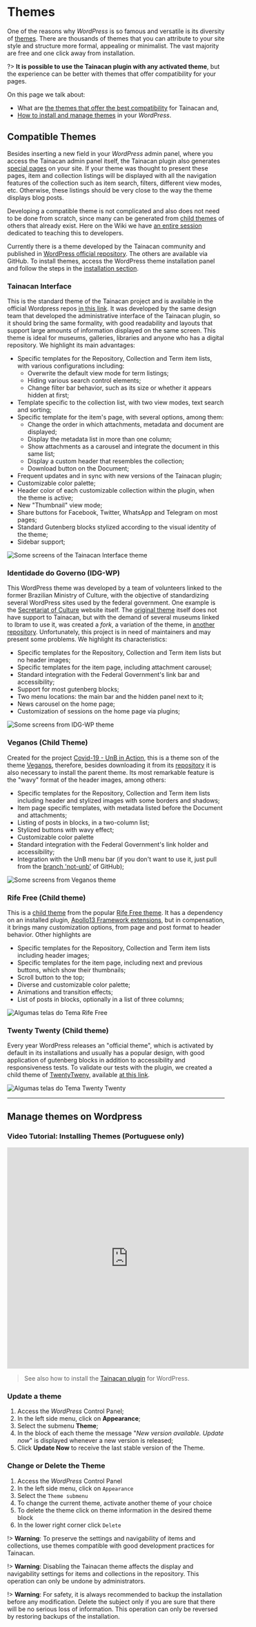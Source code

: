 # Themes

One of the reasons why _WordPress_ is so famous and versatile is its diversity of [themes](https://wordpress.org/themes/ ":ignore"). There are thousands of themes that you can attribute to your site style and structure more formal, appealing or minimalist. The vast majority are free and one click away from installation.

?> **It is possible to use the Tainacan plugin with any activated theme**, but the experience can be better with themes that offer compatibility for your pages.

On this page we talk about:

- What are [the themes that offer the best compatibility](#compatible-themes) for Tainacan and,
- [How to install and manage themes](#manage-themes) in your _WordPress_.

## Compatible Themes

Besides inserting a new field in your _WordPress_ admin panel, where you access the Tainacan admin panel itself, the Tainacan plugin also generates [special pages](/tainacan-pages.md) on your site. If your theme was thought to present these pages, item and collection listings will be displayed with all the navigation features of the collection such as item search, filters, different view modes, etc. Otherwise, these listings should be very close to the way the theme displays blog posts.

Developing a compatible theme is not complicated and also does not need to be done from scratch, since many can be generated from [child themes](https://developer.wordpress.org/themes/advanced-topics/child-themes/) of others that already exist. Here on the Wiki we have [an entire session](/dev/creating-compatible-themes.md) dedicated to teaching this to developers.

Currently there is a theme developed by the Tainacan community and published in [WordPress official repository](https://wordpress.org/themes/). The others are available via GitHub. To install themes, access the WordPress theme installation panel and follow the steps in the [installation section](manage-themes).

### Tainacan Interface

This is the standard theme of the Tainacan project and is available in the official Wordpress repos [in this link](https://br.wordpress.org/themes/tainacan-interface/). It was developed by the same design team that developed the administrative interface of the Tainacan plugin, so it should bring the same formality, with good readability and layouts that support large amounts of information displayed on the same screen. This theme is ideal for museums, galleries, libraries and anyone who has a digital repository. We highlight its main advantages:

- Specific templates for the Repository, Collection and Term item lists, with various configurations including:
  - Overwrite the default view mode for term listings;
  - Hiding various search control elements;
  - Change filter bar behavior, such as its size or whether it appears hidden at first;
- Template specific to the collection list, with two view modes, text search and sorting;
- Specific template for the item's page, with several options, among them:
  - Change the order in which attachments, metadata and document are displayed;
  - Display the metadata list in more than one column;
  - Show attachments as a carousel and integrate the document in this same list;
  - Display a custom header that resembles the collection;
  - Download button on the Document;
- Frequent updates and in sync with new versions of the Tainacan plugin;
- Customizable color palette;
- Header color of each customizable collection within the plugin, when the theme is active;
- New "Thumbnail" view mode;
- Share buttons for Facebook, Twitter, WhatsApp and Telegram on most pages;
- Standard Gutenberg blocks stylized according to the visual identity of the theme;
- Sidebar support;

![Some screens of the Tainacan Interface theme](/pt-br/_assets/gifs/themes-tainacan-interface.gif)

### Identidade do Governo (IDG-WP)

This WordPress theme was developed by a team of volunteers linked to the former Brazilian Ministry of Culture, with the objective of standardizing several WordPress sites used by the federal government. One example is the [Secretariat of Culture](http://cultura.gov.br/) website itself. The [original theme](https://github.com/culturagovbr/IDG-WP) itself does not have support to Tainacan, but with the demand of several museums linked to Ibram to use it, was created a _fork_, a variation of the theme, in [another repository](https://github.com/medialab-ufg/IDG-WP ":ignore"). Unfortunately, this project is in need of maintainers and may present some problems. We highlight its characteristics:

- Specific templates for the Repository, Collection and Term item lists but no header images;
- Specific templates for the item page, including attachment carousel;
- Standard integration with the Federal Government's link bar and accessibility;
- Support for most gutenberg blocks;
- Two menu locations: the main bar and the hidden panel next to it;
- News carousel on the home page;
- Customization of sessions on the home page via plugins;

![Some screens from IDG-WP theme](/pt-br/_assets/gifs/themes-idg-wp.gif)

### Veganos (Child Theme)

Created for the project [Covid-19 - UnB in Action](http://repositoriocovid19.unb.br/ ":ignore"), this is a theme son of the theme [Veganos](https://wordpress.org/themes/veganos/ ":ignore"), therefore, besides downloading it from its [repository](https://github.com/tainacan/tainacan-unb-covid-19 ":ignore") it is also necessary to install the parent theme. Its most remarkable feature is the "wavy" format of the header images, among others:

- Specific templates for the Repository, Collection and Term item lists including header and stylized images with some borders and shadows;
- Item page specific templates, with metadata listed before the Document and attachments;
- Listing of posts in blocks, in a two-column list;
- Stylized buttons with wavy effect;
- Customizable color palette
- Standard integration with the Federal Government's link holder and accessibility;
- Integration with the UnB menu bar (if you don't want to use it, just pull from the [branch 'not-unb'](https://github.com/tainacan/tainacan-unb-covid-19/tree/not-unb ":ignore") of GitHub);

![Some screens from Veganos theme](/pt-br/_assets/gifs/themes-veganos.gif)

### Rife Free (Child theme)

This is a [child theme](https://github.com/tainacan/rife-free-child ":ignore") from the popular [Rife Free theme](https://wordpress.org/themes/rife-free/ ":ignore"). It has a dependency on an installed plugin, [Apollo13 Framework extensions](https://apollo13themes.com/rife/free ":ignore"), but in compensation, it brings many customization options, from page and post format to header behavior. Other highlights are

- Specific templates for the Repository, Collection and Term item lists including header images;
- Specific templates for the item page, including next and previous buttons, which show their thumbnails;
- Scroll button to the top;
- Diverse and customizable color palette;
- Animations and transition effects;
- List of posts in blocks, optionally in a list of three columns;

![Algumas telas do Tema Rife Free](/pt-br/_assets/gifs/themes-rife-free.gif)

### Twenty Twenty (Child theme)

Every year WordPress releases an "official theme", which is activated by default in its installations and usually has a popular design, with good application of gutenberg blocks in addition to accessibility and responsiveness tests. To validate our tests with the plugin, we created a child theme of [TwentyTweny](https://wordpress.org/themes/twentytwenty/ ":ignore"), available [at this link](https://github.com/tainacan/TwentyTwentyChild ":ignore").

![Algumas telas do Tema Twenty Twenty](/pt-br/_assets/gifs/themes-twentytwenty.gif)

---

## Manage themes on Wordpress

### Video Tutorial: Installing Themes (Portuguese only)

<iframe
    width="560"
    height="513" 
    src="https://www.youtube.com/embed/oEl9bWe_rWI?start=780"
    frameborder="0"
    allow="accelerometer; autoplay; encrypted-media; gyroscope; picture-in-picture"
    allowfullscreen>
</iframe>

> See also how to install the [Tainacan plugin](/tainacan) for WordPress.

### Update a theme

1. Access the _WordPress_ Control Panel;
2. In the left side menu, click on **Appearance**;
3. Select the submenu **Theme**;
4. In the block of each theme the message "_New version available. Update now_" is displayed whenever a new version is released;
5. Click **Update Now** to receive the last stable version of the Theme.

### Change or Delete the Theme

1. Access the _WordPress_ Control Panel
2. In the left side menu, click on `Appearance`
3. Select the `Theme submenu`
4. To change the current theme, activate another theme of your choice
5. To delete the theme click on theme information in the desired theme block
6. In the lower right corner click `Delete`

!> **Warning**: To preserve the settings and navigability of items and collections, use themes compatible with good development practices for Tainacan.

!> **Warning**: Disabling the Tainacan theme affects the display and navigability settings for items and collections in the repository. This operation can only be undone by administrators.

!> **Warning**: For safety, it is always recommended to backup the installation before any modification. Delete the subject only if you are sure that there will be no serious loss of information. This operation can only be reversed by restoring backups of the installation.
